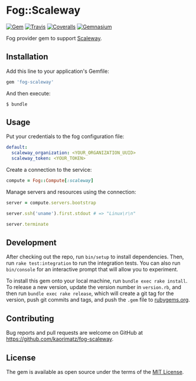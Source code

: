 # Fog::Scaleway

[![Gem](https://img.shields.io/gem/v/fog-scaleway.svg?style=flat-square)](https://rubygems.org/gems/fog-scaleway)
[![Travis](https://img.shields.io/travis/kaorimatz/fog-scaleway.svg?style=flat-square)](https://travis-ci.org/kaorimatz/fog-scaleway)
[![Coveralls](https://img.shields.io/coveralls/kaorimatz/fog-scaleway.svg?style=flat-square)](https://coveralls.io/github/kaorimatz/fog-scaleway)
[![Gemnasium](https://img.shields.io/gemnasium/kaorimatz/fog-scaleway.svg?style=flat-square)](https://gemnasium.com/kaorimatz/fog-scaleway)

Fog provider gem to support [Scaleway](https://www.scaleway.com/).

## Installation

Add this line to your application's Gemfile:

```ruby
gem 'fog-scaleway'
```

And then execute:

    $ bundle

## Usage

Put your credentials to the fog configuration file:

```yaml
default:
  scaleway_organization: <YOUR_ORGANIZATION_UUID>
  scaleway_token: <YOUR_TOKEN>
```

Create a connection to the service:

```ruby
compute = Fog::Compute[:scaleway]
```

Manage servers and resources using the connection:

```ruby
server = compute.servers.bootstrap

server.ssh('uname').first.stdout # => "Linux\r\n"

server.terminate
```

## Development

After checking out the repo, run `bin/setup` to install dependencies. Then, run `rake test:integration` to run the integration tests. You can also run `bin/console` for an interactive prompt that will allow you to experiment.

To install this gem onto your local machine, run `bundle exec rake install`. To release a new version, update the version number in `version.rb`, and then run `bundle exec rake release`, which will create a git tag for the version, push git commits and tags, and push the `.gem` file to [rubygems.org](https://rubygems.org).

## Contributing

Bug reports and pull requests are welcome on GitHub at https://github.com/kaorimatz/fog-scaleway.

## License

The gem is available as open source under the terms of the [MIT License](http://opensource.org/licenses/MIT).
